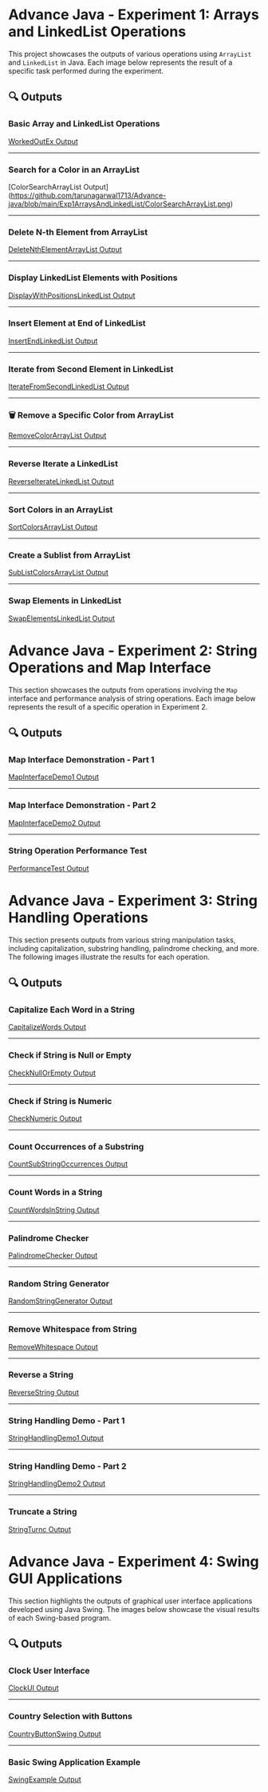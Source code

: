 # Advance Java - Experiment 1: Arrays and LinkedList Operations

This project showcases the outputs of various operations using `ArrayList` and `LinkedList` in Java. Each image below represents the result of a specific task performed during the experiment.

## 🔍 Outputs

###  Basic Array and LinkedList Operations
[WorkedOutEx Output](https://github.com/tarunagarwal1713/Advance-java/blob/main/Exp1ArraysAndLinkedList/WorkedOutEx.png)

---

###  Search for a Color in an ArrayList
\[ColorSearchArrayList Output](https://github.com/tarunagarwal1713/Advance-java/blob/main/Exp1ArraysAndLinkedList/ColorSearchArrayList.png)

---

###  Delete N-th Element from ArrayList
[DeleteNthElementArrayList Output](https://github.com/tarunagarwal1713/Advance-java/blob/main/Exp1ArraysAndLinkedList/DeleteNthElementArrayList.png)

---

###  Display LinkedList Elements with Positions
[DisplayWithPositionsLinkedList Output](https://github.com/tarunagarwal1713/Advance-java/blob/main/Exp1ArraysAndLinkedList/DisplayWithPositionsLinkedList.png)

---

###  Insert Element at End of LinkedList
[InsertEndLinkedList Output](https://github.com/tarunagarwal1713/Advance-java/blob/main/Exp1ArraysAndLinkedList/InsertEndLinkedList%20(2).png)

---

###  Iterate from Second Element in LinkedList
[IterateFromSecondLinkedList Output](https://github.com/tarunagarwal1713/Advance-java/blob/main/Exp1ArraysAndLinkedList/IterateFromSecondLinkedList.png)

---

### 🗑 Remove a Specific Color from ArrayList
[RemoveColorArrayList Output](https://github.com/tarunagarwal1713/Advance-java/blob/main/Exp1ArraysAndLinkedList/RemoveColorArrayList.java.png)

---

###  Reverse Iterate a LinkedList
[ReverseIterateLinkedList Output](https://github.com/tarunagarwal1713/Advance-java/blob/main/Exp1ArraysAndLinkedList/ReverseIterateLinkedList.png)

---

###  Sort Colors in an ArrayList
[SortColorsArrayList Output](https://github.com/tarunagarwal1713/Advance-java/blob/main/Exp1ArraysAndLinkedList/SortColorsArrayList.png)

---

###  Create a Sublist from ArrayList
[SubListColorsArrayList Output](http://github.com/tarunagarwal1713/Advance-java/blob/main/Exp1ArraysAndLinkedList/SubListColorsArrayList.png)

---

###  Swap Elements in LinkedList
[SwapElementsLinkedList Output](https://github.com/tarunagarwal1713/Advance-java/blob/main/Exp1ArraysAndLinkedList/SwapElementsLinkedList.png)


# Advance Java - Experiment 2: String Operations and Map Interface

This section showcases the outputs from operations involving the `Map` interface and performance analysis of string operations. Each image below represents the result of a specific operation in Experiment 2.

## 🔍 Outputs

###  Map Interface Demonstration - Part 1
[MapInterfaceDemo1 Output](https://github.com/tarunagarwal1713/Advance-java/blob/main/Lab2StringOperation/MapInterfaceDemo1.png)

---

###  Map Interface Demonstration - Part 2
[MapInterfaceDemo2 Output](https://github.com/tarunagarwal1713/Advance-java/blob/main/Lab2StringOperation/MapInterfaceDemo2.png)

---

###  String Operation Performance Test
[PerformanceTest Output](https://github.com/tarunagarwal1713/Advance-java/blob/main/Lab2StringOperation/PerformanceTest.png)


# Advance Java - Experiment 3: String Handling Operations

This section presents outputs from various string manipulation tasks, including capitalization, substring handling, palindrome checking, and more. The following images illustrate the results for each operation.

## 🔍 Outputs

###  Capitalize Each Word in a String
[CapitalizeWords Output](https://github.com/tarunagarwal1713/Advance-java/blob/main/Lab3StringOperations/strings/CapitalizeWords.png)

---

###  Check if String is Null or Empty
[CheckNullOrEmpty Output](https://github.com/tarunagarwal1713/Advance-java/blob/main/Lab3StringOperations/strings/CheckNullOrEmpty.png)

---

###  Check if String is Numeric
[CheckNumeric Output](https://github.com/tarunagarwal1713/Advance-java/blob/main/Lab3StringOperations/strings/CheckNumeric.png)

---

###  Count Occurrences of a Substring
[CountSubStringOccurrences Output](https://github.com/tarunagarwal1713/Advance-java/blob/main/Lab3StringOperations/strings/CountSubstringOccurrences.png)

---

###  Count Words in a String
[CountWordsInString Output](https://github.com/tarunagarwal1713/Advance-java/blob/main/Lab3StringOperations/strings/CountWordsInString.png)

---

###  Palindrome Checker
[PalindromeChecker Output](https://github.com/tarunagarwal1713/Advance-java/blob/main/Lab3StringOperations/strings/PalindromeChecker.png)

---

###  Random String Generator
[RandomStringGenerator Output](https://github.com/tarunagarwal1713/Advance-java/blob/main/Lab3StringOperations/strings/RandomStringGenerator.png)

---

###  Remove Whitespace from String
[RemoveWhitespace Output](https://github.com/tarunagarwal1713/Advance-java/blob/main/Lab3StringOperations/strings/RemoveWhitespace.png)

---

###  Reverse a String
[ReverseString Output](https://github.com/tarunagarwal1713/Advance-java/blob/main/Lab3StringOperations/strings/ReverseString.png)

---

###  String Handling Demo - Part 1
[StringHandlingDemo1 Output](https://github.com/tarunagarwal1713/Advance-java/blob/main/Lab3StringOperations/strings/StringHandlingDemo1.png)

---

###  String Handling Demo - Part 2
[StringHandlingDemo2 Output](https://github.com/tarunagarwal1713/Advance-java/blob/main/Lab3StringOperations/strings/StringHandlingDemo2.png)

---

###  Truncate a String
[StringTurnc Output](https://github.com/tarunagarwal1713/Advance-java/blob/main/Lab3StringOperations/strings/StringTurnc.png)

# Advance Java - Experiment 4: Swing GUI Applications

This section highlights the outputs of graphical user interface applications developed using Java Swing. The images below showcase the visual results of each Swing-based program.

## 🔍 Outputs

###  Clock User Interface
[ClockUI Output](https://github.com/tarunagarwal1713/Advance-java/blob/main/Lab4Swing/ClockUI.png)

---

###  Country Selection with Buttons
[CountryButtonSwing Output](https://github.com/tarunagarwal1713/Advance-java/blob/main/Lab4Swing/CountryButtonSwing.png)

---

###  Basic Swing Application Example
[SwingExample Output](https://github.com/tarunagarwal1713/Advance-java/blob/main/Lab4Swing/SwingExample.png)


